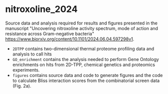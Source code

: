 # nitroxoline_2024
Source data and analysis required for results and figures presented in the manuscript "Uncovering nitroxoline activity spectrum, mode of action and resistance across Gram-negative bacteria" https://www.biorxiv.org/content/10.1101/2024.06.04.597298v1.

-  `2DTPP` contains two-dimensional thermal proteome profiling data and analysis to call hits
-  `GO_enrichment` contains the analysis needed to perform Gene Ontology enrichments on hits from 2D-TPP, chemical genetics and proteomics experiments.
- `figures` contains source data and code to generate figures and the code to calculate Bliss interaction scores from the combinatorial screen data (Fig. 2a).